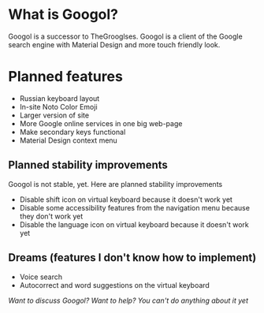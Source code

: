 # What is Googol?

Googol is a successor to TheGrooglses.
Googol is a client of the Google search engine with Material Design and more touch friendly look.

# Planned features

 - Russian keyboard layout
 - In-site Noto Color Emoji
 - Larger version of site
 - More Google online services in one big web-page 
-  Make secondary keys functional
-  Material Design context menu

## Planned stability improvements

Googol is not stable, yet. Here are planned stability improvements

 - Disable shift icon on virtual keyboard because it doesn't work yet
 - Disable some accessibility features from the navigation menu because they don't work yet
 - Disable the language icon on virtual keyboard because it doesn't work yet 

## Dreams (features I don't know how to implement)
- Voice search
- Autocorrect and word suggestions on the virtual keyboard

*Want to discuss Googol? Want to help?
You can't do anything about it yet*
